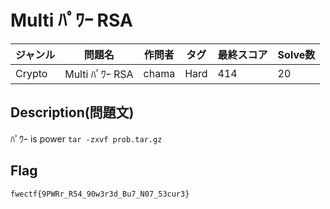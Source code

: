 # Multi ﾊﾟﾜｰ RSA

|ジャンル|問題名|作問者|タグ|最終スコア|Solve数|
|---|---|---|---|---|---|
|Crypto|Multi ﾊﾟﾜｰ RSA|chama|Hard|414|20|
## Description(問題文)

ﾊﾟﾜｰ is power
`tar -zxvf prob.tar.gz`

## Flag

`fwectf{9PWRr_R54_90w3r3d_Bu7_N07_53cur3}`

